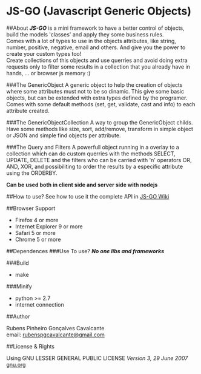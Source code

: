 JS-GO (Javascript Generic Objects)
===========

##About
***JS-GO*** is a mini framework to have a better control of objects, build the models 'classes' and apply they some business rules.  
Comes with a lot of types to use in the objects attributes, like string, number, positive, negative, email and others. And give you the power to create your custom types too!  
Create collections of this objects and use querries and avoid doing extra requests only to filter some results in a collection that you already have in  hands, ... or browser js memory :)

###The GenericObject
A generic object to help the creation of objects where some attributes must not to be so dinamic.
This give some basic objects, but can be extended with extra types defined by the programer.
Comes with some default methods (set, get, validate, cast and info) to each attribute created.

###The GenericObjectCollection
A way to group the GenericObject childs. Have some methods like size, sort, add/remove, transform in simple object or JSON and simple find objects per attribute.

###The Query and Filters
A powerfull object running in a overlay to a collection which can do custom querries with the methods SELECT, UPDATE, DELETE and the filters who can be carried with 'n' operators OR, AND, XOR, and possibiliting to order the results by a especific attribute using the ORDERBY.

__Can be used both in client side and server side with nodejs__


##How to use?
See how to use it the complete API in [JS-GO Wiki](https://github.com/rubenspgcavalcante/JS-GO/wiki)

##Browser Support
* Firefox 4 or more
* Internet Explorer 9 or more
* Safari 5 or more
* Chrome 5 or more

##Dependences
###Use
To use? ***No one libs and frameworks***

###Build
* make

###Minify
* python >= 2.7
* internet connection

##Author

Rubens Pinheiro Gonçalves Cavalcante  
email: [rubenspgcavalcante@gmail.com](mailto:rubenspgcavalcante@gmail.com)

##License & Rights

Using GNU LESSER GENERAL PUBLIC LICENSE *Version 3, 29 June 2007*  
[gnu.org](http://www.gnu.org/copyleft/gpl.html)  
